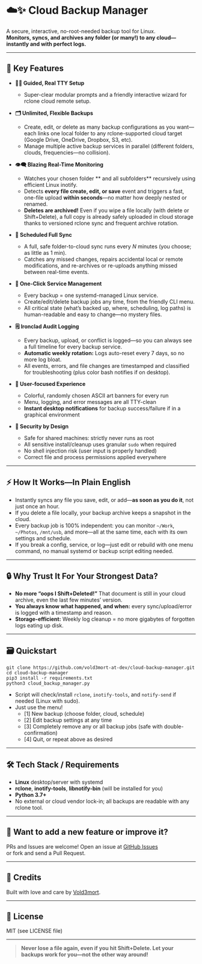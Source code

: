 # ☁️✨ Cloud Backup Manager

A secure, interactive, no-root-needed backup tool for Linux.  
**Monitors, syncs, and archives any folder (or many!) to any cloud—instantly and with perfect logs.**

---

## 🚀 Key Features

- **🧙‍♂️ Guided, Real TTY Setup**  
  - Super-clear modular prompts and a friendly interactive wizard for rclone cloud remote setup.

- **🗂️ Unlimited, Flexible Backups**  
  - Create, edit, or delete as many backup configurations as you want—each links one local folder to any rclone-supported cloud target (Google Drive, OneDrive, Dropbox, S3, etc).
  - Manage multiple active backup services in parallel (different folders, clouds, frequencies—no collision).

- **👁️‍🗨️ Blazing Real-Time Monitoring**
  - Watches your chosen folder ** and all subfolders** recursively using efficient Linux inotify.
  - Detects **every file create, edit, or save** event and triggers a fast, one-file upload **within seconds**—no matter how deeply nested or renamed.
  - **Deletes are archived!** Even if you wipe a file locally (with delete or Shift+Delete), a full copy is already safely uploaded in cloud storage thanks to versioned rclone sync and frequent archive rotation.

- **🔁 Scheduled Full Sync**  
  - A full, safe folder-to-cloud sync runs every _N_ minutes (you choose; as little as 1 min).
  - Catches any missed changes, repairs accidental local or remote modifications, and re-archives or re-uploads anything missed between real-time events.

- **🔨 One-Click Service Management**
  - Every backup = one systemd-managed Linux service.
  - Create/edit/delete backup jobs any time, from the friendly CLI menu.
  - All critical state (what’s backed up, where, scheduling, log paths) is human-readable and easy to change—no mystery files.

- **🗒️ Ironclad Audit Logging**
  - Every backup, upload, or conflict is logged—so you can always see a full timeline for every backup service.
  - **Automatic weekly rotation:** Logs auto-reset every 7 days, so no more log bloat.
  - All events, errors, and file changes are timestamped and classified for troubleshooting (plus color bash notifies if on desktop).

- **🌈 User-focused Experience**
  - Colorful, randomly chosen ASCII art banners for every run
  - Menu, logging, and error messages are all TTY-clean
  - **Instant desktop notifications** for backup success/failure if in a graphical environment

- **🦺 Security by Design**
  - Safe for shared machines: strictly never runs as root
  - All sensitive install/cleanup uses granular `sudo` when required
  - No shell injection risk (user input is properly handled)
  - Correct file and process permissions applied everywhere

---

## ⚡ How It Works—In Plain English

- Instantly syncs any file you save, edit, or add—**as soon as you do it**, not just once an hour.  
- If you delete a file locally, your backup archive keeps a snapshot in the cloud.
- Every backup job is 100% independent: you can monitor `~/Work`, `~/Photos`, `/mnt/usb`, and more—all at the same time, each with its own settings and schedule.
- If you break a config, service, or log—just edit or rebuild with one menu command, no manual systemd or backup script editing needed.

---

## 🔒 Why Trust It For Your Strongest Data?

- **No more “oops I Shift+Deleted!”** That document is still in your cloud archive, even the last few minutes’ version.
- **You always know what happened, and when:** every sync/upload/error is logged with a timestamp and reason.
- **Storage-efficient:** Weekly log cleanup = no more gigabytes of forgotten logs eating up disk.

---

## 🗃️ Quickstart

```
git clone https://github.com/vold3mort-at-dev/cloud-backup-manager.git
cd cloud-backup-manager
pip3 install -r requirements.txt
python3 cloud_backup_manager.py
```
- Script will check/install `rclone`, `inotify-tools`, and `notify-send` if needed (Linux with sudo).
- Just use the menu!  
    - [1] New backup (choose folder, cloud, schedule)
    - [2] Edit backup settings at any time
    - [3] Completely remove any or all backup jobs (safe with double-confirmation)
    - [4] Quit, or repeat above as desired

---

## 🛠️ Tech Stack / Requirements

- **Linux** desktop/server with systemd
- **rclone**, **inotify-tools**, **libnotify-bin** (will be installed for you)
- **Python 3.7+**
- No external or cloud vendor lock-in; all backups are readable with any rclone tool.

---

## 🤩 Want to add a new feature or improve it?
PRs and Issues are welcome! Open an issue at [GitHub Issues](https://github.com/vold3mort-at-dev/cloud-backup-manager/issues)  
or fork and send a Pull Request.

---

## 💜 Credits

Built with love and care by [Vold3mort](https://github.com/vold3mort-at-dev).

---

## 📝 License

MIT (see LICENSE file)

---

> **Never lose a file again, even if you hit Shift+Delete. Let your backups work for you—not the other way around!**

